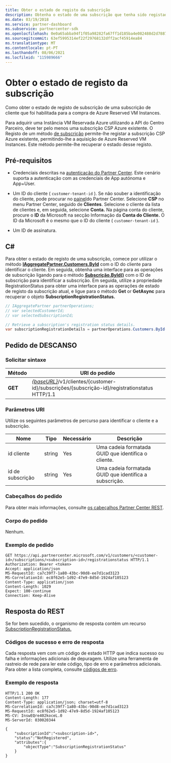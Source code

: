```yaml
---
title: Obter o estado de registo da subscrição
description: Obtenha o estado de uma subscrição que tenha sido registada para uso com Azure Reserved VM Instances.
ms.date: 03/19/2018
ms.service: partner-dashboard
ms.subservice: partnercenter-sdk
ms.openlocfilehash: 0e0a65abba94f1f05a98282fa67ff1d185ba4e082488d2d7887b4e9346c38967
ms.sourcegitcommit: 63ef5995314ef22f29768132dff2acf45914ea84
ms.translationtype: MT
ms.contentlocale: pt-PT
ms.lasthandoff: 08/06/2021
ms.locfileid: "115989666"
---
```

# <a name="get-subscription-registration-status"></a>Obter o estado de registo da subscrição

Como obter o estado de registo de subscrição de uma subscrição de cliente que foi habilitada para a compra de Azure Reserved VM Instances.

Para adquirir uma Instância VM Reservada Azure utilizando a API do Centro Parceiro, deve ter pelo menos uma subscrição CSP Azure existente. O Registo de um método [de subscrição](register-a-subscription.md) permite-lhe registar a subscrição CSP Azure existente, permitindo-lhe a aquisição de Azure Reserved VM Instances. Este método permite-lhe recuperar o estado desse registo.

## <a name="prerequisites"></a>Pré-requisitos

- Credenciais descritas na [autenticação do Partner Center](partner-center-authentication.md). Este cenário suporta a autenticação com as credenciais de App autónoma e App+User.

- Um ID do cliente ( `customer-tenant-id` ). Se não souber a identificação do cliente, pode procurar no [painel](https://partner.microsoft.com/dashboard)do Partner Center. Selecione **CSP** no menu Partner Center, seguido de **Clientes**. Selecione o cliente da lista de clientes e, em seguida, selecione **Conta.** Na página conta do cliente, procure o **ID** da Microsoft na secção Informação da **Conta do Cliente.** O ID da Microsoft é o mesmo que o ID do cliente ( `customer-tenant-id` ).

- Um ID de assinatura.

## <a name="c"></a>C\#

Para obter o estado de registo de uma subscrição, comece por utilizar o método [**IAggregatePartner.Customers.ById**](/dotnet/api/microsoft.store.partnercenter.customers.icustomercollection.byid) com o ID do cliente para identificar o cliente. Em seguida, obtenha uma interface para as operações de subscrição ligando para o método [**Subscrição.ById()**](/dotnet/api/microsoft.store.partnercenter.subscriptions.isubscriptioncollection.byid) com o ID de subscrição para identificar a subscrição. Em seguida, utilize a propriedade RegistrationStatus para obter uma interface para as operações de estado de registo da subscrição atual, e ligue para o método **Get** or **GetAsync** para recuperar o objeto **SubscriptionRegistrationStatus.**

``` csharp
// IAggregatePartner partnerOperations;
// var selectedCustomerId;
// var selectedSubscriptionId;

// Retrieve a subscription's registration status details.
var subscriptionRegistrationDetails = partnerOperations.Customers.ById(selectedCustomerId).Subscriptions.ById(selectedSubscriptionId).RegistrationStatus.Get();
```

## <a name="rest-request"></a>Pedido de DESCANSO

### <a name="request-syntax"></a>Solicitar sintaxe

| Método    | URI do pedido                                                                                                                        |
|-----------|------------------------------------------------------------------------------------------------------------------------------------|
| **GET**  | [*{baseURL}*](partner-center-rest-urls.md)/v1/clientes/{customer-id}/subscrições/{subscrição-id}/registrationstatus HTTP/1.1 |

### <a name="uri-parameters"></a>Parâmetros URI

Utilize os seguintes parâmetros de percurso para identificar o cliente e a subscrição.

| Nome                    | Tipo       | Necessário | Descrição                                                   |
|-------------------------|------------|----------|---------------------------------------------------------------|
| id cliente             | string     | Yes      | Uma cadeia formatada GUID que identifica o cliente.         |
| id de subscrição         | string     | Yes      | Uma cadeia formatada GUID que identifica a subscrição.     |

### <a name="request-headers"></a>Cabeçalhos do pedido

Para obter mais informações, consulte [os cabeçalhos Partner Center REST](headers.md).

### <a name="request-body"></a>Corpo do pedido

Nenhum.

### <a name="request-example"></a>Exemplo de pedido

```http
GET https://api.partnercenter.microsoft.com/v1/customers/<customer-id>/subscriptions/<subscription-id>/registrationstatus HTTP/1.1
Authorization: Bearer <token>
Accept: application/json
MS-RequestId: ca7c39f7-1a80-43bc-90d8-ee7d1cad3123
MS-CorrelationId: ec8f62e5-1d92-47e9-8d5d-1924af105123
Content-Type: application/json
Content-Length: 1029
Expect: 100-continue
Connection: Keep-Alive
```

## <a name="rest-response"></a>Resposta do REST

Se for bem sucedido, o organismo de resposta contém um recurso [SubscriptionRegistrationStatus.](subscription-resources.md#subscriptionregistrationstatus)

### <a name="response-success-and-error-codes"></a>Códigos de sucesso e erro de resposta

Cada resposta vem com um código de estado HTTP que indica sucesso ou falha e informações adicionais de depuragem. Utilize uma ferramenta de rastreio de rede para ler este código, tipo de erro e parâmetros adicionais. Para obter a lista completa, consulte [códigos de erro](error-codes.md).

### <a name="response-example"></a>Exemplo de resposta

```http
HTTP/1.1 200 OK
Content-Length: 177
Content-Type: application/json; charset=utf-8
MS-CorrelationId: ca7c39f7-1a80-43bc-90d8-ee7d1cad3123
MS-RequestId: ec8f62e5-1d92-47e9-8d5d-1924af105123
MS-CV: InswEQre402koceL.0
MS-ServerId: 030020344

{
    "subscriptionId":"<subscription-id>",
    "status":"NotRegistered",
    "attributes":{
        "objectType":"SubscriptionRegistrationStatus"
    }
}
```
